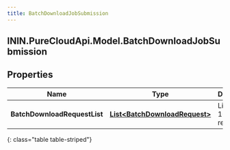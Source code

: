 ```yaml
---
title: BatchDownloadJobSubmission
---
```

## ININ.PureCloudApi.Model.BatchDownloadJobSubmission

## Properties

|Name | Type | Description | Notes|
|------------ | ------------- | ------------- | -------------|
| **BatchDownloadRequestList** | [**List&lt;BatchDownloadRequest&gt;**](BatchDownloadRequest.html) | List of up to 100 items requested | |
{: class="table table-striped"}


